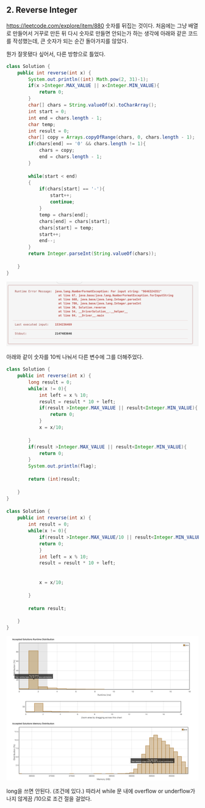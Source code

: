 ## 2. Reverse Integer
https://leetcode.com/explore/item/880
숫자를 뒤집는 것이다. 처음에는 그냥 배열로 만들어서 거꾸로 만든 뒤 다시 숫자로 만들면 안되는가 하는 생각에 아래와 같은 코드를 작성했는데,
큰 숫자가 되는 순간 돌아가지를 않았다.

뭔가 잘못됐다 싶어서, 다른 방향으로 틀었다.

```java
class Solution {
    public int reverse(int x) {
        System.out.println((int) Math.pow(2, 31)-1);
        if(x >Integer.MAX_VALUE || x<Integer.MIN_VALUE){
            return 0;
        }
        char[] chars = String.valueOf(x).toCharArray();
        int start = 0;
        int end = chars.length - 1;
        char temp;
        int result = 0;
        char[] copy = Arrays.copyOfRange(chars, 0, chars.length - 1);
        if(chars[end] == '0' && chars.length != 1){
            chars = copy;
            end = chars.length - 1;
        }

        while(start < end)
        {
            if(chars[start] == '-'){
                start++;
                continue;
            }
            temp = chars[end];
            chars[end] = chars[start];
            chars[start] = temp;
            start++;
            end--;
        }
        return Integer.parseInt(String.valueOf(chars));

    }
}
```

![Alt text](image-1.png)

아래와 같이 숫자를 10씩 나눠서 다른 변수에 그를 더해주었다. 


```java
class Solution {
    public int reverse(int x) {
        long result = 0;
        while(x != 0){
            int left = x % 10;
            result = result * 10 + left;
            if(result >Integer.MAX_VALUE || result<Integer.MIN_VALUE){ // 이 코드 유무에 따라 소요 시간이 다르다.
                return 0;
            }
            x = x/10;

        }
        if(result >Integer.MAX_VALUE || result<Integer.MIN_VALUE){
            return 0;
        }
        System.out.println(flag);

        return (int)result;

    }
}

class Solution {
    public int reverse(int x) {
        int result = 0;
        while(x != 0){
            if(result >Integer.MAX_VALUE/10 || result<Integer.MIN_VALUE/10){
            return 0;
            }
            int left = x % 10;
            result = result * 10 + left;
            
        
            x = x/10;
            
        }
        
        return result;
        
    }
}
```
![Alt text](image-2.png)

long을 쓰면 안된다. (조건에 있다.) 따라서 while 문 내에 overflow or underflow가 나지 않게끔 /10으로 조건 절을 걸었다. 